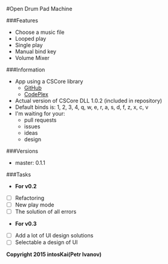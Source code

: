 #Open Drum Pad Machine

###Features

- Choose a music file 
- Looped play
- Single play
- Manual bind key
- Volume Mixer

###Information

- App using a CSCore library
	- [GitHub](https://github.com/filoe/cscore)
	- [CodePlex](http://cscore.codeplex.com/)
- Actual version of CSCore DLL 1.0.2 (included in repository)
- Default binds is: 1, 2, 3, 4, q, w, e, r, a, s, d, f, z, x, c, v
- I'm waiting for your:
	- pull requests
	- issues
	- ideas
	- design

###Versions

- master: 0.1.1

###Tasks

* __For v0.2__

- [ ] Refactoring
- [ ] New play mode
- [ ] The solution of all errors

* __For v0.3__

- [ ] Add a lot of UI design solutions
- [ ] Selectable a design of UI

**Copyright 2015 intosKai(Petr Ivanov)**
